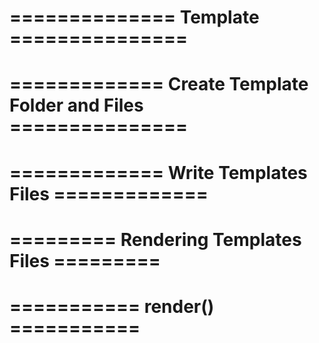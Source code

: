 # ============== Template ===============
<!--  
   
   - A template is a text file. It can generate any text-based format (HTML, XML, CSV, etc.).

   - A template contains variables, which get replaced with values when the template is evaluated, 
     and tags, which control the logic of the template.

   - Template is used by view function to represent the data to user.

   - User sends request to view then view contact template afterthat view get information from the
     template and then view gives response to the users.

-->




# ============= Create Template Folder and Files ===============
<!-- 
   
   - We create [template] folder inside Project Folder. templates folder will contain all HTML files.

   * FOLDER STRUCTURE :- 


     geekyshows
        |
        |
        |________ templates
        |             |
        |             |__________ courseone.html            ----
        |             |                                         | 
        |             |__________ coursetwo.html                |
        |             |                                         |------- Template Files
        |             |__________ feesone.html                  |
        |             |                                         |
        |             |__________ feestwo.html              ----
        |

        |________ course
        |
        |________ fees
        |
        |________ exam
        |               
        |          
        |________ geekyshows
        |             |
        |             |__________ __init__.py
        |             |
        |             |__________ settings.py
        |             | 
        |             |__________ urls.py
        |             |
        |             |__________ wsgi.py
        |             |
        |             |__________ asgi.py
        |

        |________ manage.py




   _-_-_-_-_-_-_ settings.py _-_-_-_-_-_-_


        TEMPLATE_DIR = os.path.join(BASE_DIR, 'templates')

        INSTALLED_APP = [
            'course',
            'fees',
            'exam'                       ________________________________
        ]                     _________ | Directories where the engine   |
                             |          | should look for template       |  
        TEMPLATES = [        |          | source files, in search order. | 
            {                |          |________________________________|   
              'DIRS': [TEMPLATE_DIR],
            }
        ]



-->




# =============  Write Templates Files  =============
<!--  
   
   - When we create Template file for application we separate business logic and 
     presentation from the application views.py file.

   - Now we will write business logic in views.py file and presentation code in 
     template file.

-->




# ========= Rendering Templates Files =========
<!-- 

   - By creating Template file for application we separate business logic and presentation
     from the application views.py file. Now we will write business logic in views.py file 
     and presentation code in HTML file,

     Still views.py will be responsible to process the template files for this we will use
     render() function in views.py file.

   
    _______ views.py _______

    from django.shortcuts import render

    def function_name(request):
         Dynamic Data, if else, any python code logic

         return render(request, template_name, context=dict_name, content_type=MIME_type, 
                       status=None, using=None)

    
    Example:-

       def learn_django(request):
             return render(request, 'course.html')
           
-->




# ===========  render()  ===========
<!-- 

   render() Function = It combines a given template with a given context dictionary and 
   returns an HttpResponse object with that rendered text.

   Syntax:-

   render(request, template_name, context=dict_name, content_type=MIME_type, status=None, using=None)

   WHERE,

      * request = Required, The request object used to generate response
      
      * template_name = Required, The full name of a template to use or sequence of template 
                        names. If a sequence is given, the first template that exists will
                        be used.

      * context = A dictionary of values to add to the template context. By default, this
                  is an empty dictionary. If a value in the dictionary is callable,
                  the view will call it just before rendering the template.
      
      * content_type = The MIME type to use for the resulting document. Defaults to 'text/html'

      * status = The status code for the response. Default to 200.

      * using = The NAME of a template engine to use for loading the template.


-->
















